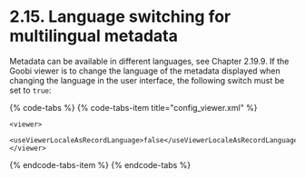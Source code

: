 # 2.15. Language switching for multilingual metadata

Metadata can be available in different languages, see Chapter 2.19.9. If the Goobi viewer is to change the language of the metadata displayed when changing the language in the user interface, the following switch must be set to `true`:

{% code-tabs %}
{% code-tabs-item title="config\_viewer.xml" %}
```markup
<viewer>
    <useViewerLocaleAsRecordLanguage>false</useViewerLocaleAsRecordLanguage>
</viewer>
```
{% endcode-tabs-item %}
{% endcode-tabs %}

